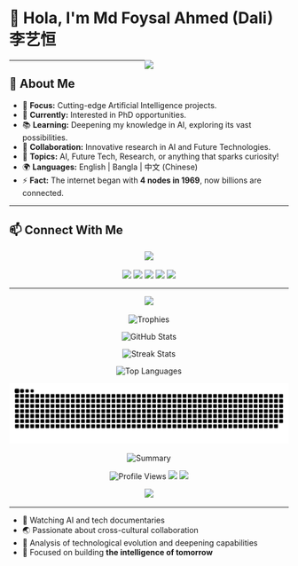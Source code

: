 # 👋 Hola, I'm Md Foysal Ahmed (Dali) 李艺恒  

<img align="right" src="https://media.giphy.com/media/Q7SKqn3G97xpmfSOvG/giphy.gif" width="260"/>

---

## 🔬 About Me  
- 🎯 **Focus:** Cutting-edge Artificial Intelligence projects.
- 🚀 **Currently:** Interested in PhD opportunities.
- 📚 **Learning:** Deepening my knowledge in AI, exploring its vast possibilities.
- 🤝 **Collaboration:** Innovative research in AI and Future Technologies.
- 💬 **Topics:** AI, Future Tech, Research, or anything that sparks curiosity!
- 🌍 **Languages:** English | Bangla | 中文 (Chinese)  
- ⚡ **Fact:** The internet began with **4 nodes in 1969**, now billions are connected.

---

## 📫 Connect With Me  
<p align="center">
  <!-- Primary Contact -->
  <a href="mailto:foysal.dali.fd@hotmail.com"><img src="https://img.shields.io/badge/📧%20Email%20(Primary)-0078D4?style=for-the-badge&logo=Microsoft-Outlook&logoColor=white"/></a>
</p>
<p align="center">
  <!-- Secondary Contacts -->
  <a href="mailto:foysaldali@mails.swust.edu.cn"><img src="https://img.shields.io/badge/Academic%20Mail-0A66C2?style=for-the-badge&logo=Minutemailer&logoColor=white"/></a>
  <a href="https://www.linkedin.com/in/md-foysal-ahmed-%E6%9D%8E%E8%89%BA%E6%81%92%EF%BC%89-80909917a/"><img src="https://img.shields.io/badge/LinkedIn-171515?style=for-the-badge&logo=linkedin&logoColor=white"/></a>
  <a href="https://github.com/TripleTheGreatDali"><img src="https://img.shields.io/badge/GitHub-100000?style=for-the-badge&logo=github&logoColor=white"/></a>
  <a href="https://www.researchgate.net/profile/Md-Foysal-Ahmed-4"><img src="https://img.shields.io/badge/ResearchGate-00CCBB?style=for-the-badge&logo=researchgate&logoColor=white"/></a>
  <a href="https://orcid.org/0000-0002-5933-8968"><img src="https://img.shields.io/badge/ORCID-A6CE39?style=for-the-badge&logo=orcid&logoColor=white"/></a>
</p>

---

<p align="center">
  <img src="https://skillicons.dev/icons?i=python,c,html,css,pytorch,tensorflow,sklearn,vscode,pycharm,anaconda,flask,sublime,linux,windows&theme=light"/>
</p>




<p align="center">
  <img src="https://github-profile-trophy.vercel.app/?username=TripleTheGreatDali&theme=onestar&margin-w=10&margin-h=10&row=1&column=6" alt="Trophies"/>
</p>

<p align="center">
  <img src="https://github-readme-stats.vercel.app/api?username=TripleTheGreatDali&show_icons=true&theme=tokyonight&count_private=true&include_all_commits=true" alt="GitHub Stats"/>
</p>

<p align="center">
  <img src="https://github-readme-streak-stats.herokuapp.com/?user=TripleTheGreatDali&theme=tokyonight" alt="Streak Stats"/>
</p>

<p align="center">
  <img src="https://github-readme-stats.vercel.app/api/top-langs/?username=TripleTheGreatDali&layout=compact&theme=tokyonight" alt="Top Languages"/>
</p>

<p align="center">
  <img src="https://raw.githubusercontent.com/Platane/snk/output/github-contribution-grid-snake.svg" alt="Snake Animation"/>
</p>

<p align="center">
  <img src="https://github-profile-summary-cards.vercel.app/api/cards/profile-details?username=TripleTheGreatDali&theme=radical" alt="Summary"/>
</p>



<p align="center">
  <img src="https://komarev.com/ghpvc/?username=TripleTheGreatDali&style=for-the-badge&color=blue" alt="Profile Views"/>
  <img src="https://img.shields.io/github/followers/TripleTheGreatDali?label=Followers&style=for-the-badge&color=green"/>
  <img src="https://img.shields.io/github/stars/TripleTheGreatDali?label=Stars&style=for-the-badge&color=yellow"/>
</p>


 
<p align="center">
  <img src="https://media.giphy.com/media/L8K62iTDkzGX6/giphy.gif" width="280"/>
</p>

---
 
- 🎥 Watching AI and tech documentaries  
- 🌏 Passionate about cross-cultural collaboration  
- 📖 Analysis of technological evolution and deepening capabilities
- 🧠 Focused on building **the intelligence of tomorrow**  

